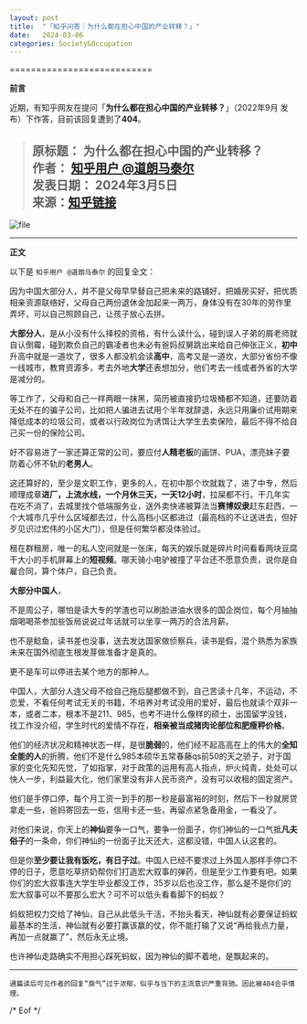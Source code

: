 ```yaml
---
layout: post
title:  "「知乎问答｜为什么都在担心中国的产业转移？」"
date:   2024-03-06
categories: Society&Occupation
---
```


===========================

**前言**

近期，有知乎网友在提问「**为什么都在担心中国的产业转移？**」（2022年9月 发布）下作答，目前该回复遭到了**404**。

> **原标题：** 为什么都在担心中国的产业转移？  
> **作者：** [知乎用户 @道朗马泰尔](https://chinadigitaltimes.net/space/知乎)   
> **发表日期：** 2024年3月5日  
> **来源：**[知乎链接](https://freezhihu.org/question/554910122/answer/65e557e13dcb46844303775d)  
>  --
 


![file](https://cdn.jsdelivr.us/gh/iCruiseDATA/imgdb@main/20240304/为什么都在担心中国的产业转移.5lp8taindtg0.webp)

* * *

**正文**

以下是 `知乎用户 @道朗马泰尔` 的回复全文：

因为中国大部分人，并不是父母早早替自己把未来的路铺好，把婚房买好，把优质相亲资源联络好，父母自己两份退休金加起来一两万，身体没有在30年的劳作里弄坏，可以自己照顾自己，让孩子放心去拼。

**大部分人**，是从小没有什么择校的资格，有什么读什么，碰到误人子弟的屑老师就自认倒霉，碰到欺负自己的霸凌者也未必有爸妈叔舅跳出来给自己伸张正义，**初中**升高中就是一道坎了，很多人都没机会读**高中**，高考又是一道坎，大部分省份不像一线城市，教育资源多，考去外地**大学**还表想加分，他们考去一线或者外省的大学是减分的。

等工作了，父母和自己一样两眼一抹黑，简历被直接扔垃圾桶都不知道，还要防着无处不在的骗子公司，比如把人骗进去试用个半年就辞退，永远只用廉价试用期来降低成本的垃圾公司，或者以行政岗位为诱饵让大学生去卖保险，最后不得不给自己买一份的保险公司。

好不容易进了一家还算正常的公司，要应付**人精老板**的画饼、PUA，漂亮妹子要防着心怀不轨的**老男人**。

这还算好的，至少是文职工作，更多的人，在初中那个坎就栽了，进了中专，然后顺理成章**进厂，上流水线，一个月休三天，一天12小时**，拉屎都不行。干几年实在吃不消了，去城里找个低端服务业，送外卖快递被算法当**赛博奴隶**赶东赶西，一个大城市几乎什么区域都去过，什么高档小区都进过（最高档的不让送进去，但好歹见识过宏伟的小区大门），但是任何繁华都没体验过。

租在群租房，唯一的私人空间就是一张床，每天的娱乐就是碎片时间看看两块豆腐干大小的手机屏幕上的**短视频**。哪天骑小电驴被撞了平台还不愿意负责，说你是自雇合同，算个体户，自己负责。

**大部分中国人**，

不是周公子，哪怕是读大专的学渣也可以刷脸进油水很多的国企岗位，每个月抽抽烟喝喝茶参加些饭局说说过年话就可以坐享一两万的合法月薪。

也不是鲶鱼，读书差也没事，送去发达国家做侦察兵，读书是假，混个熟悉为家族未来在国外彻底生根发芽做准备才是真的。

更不是车可以停进去某个地方的那种人。

中国人，大部分人连父母不给自己拖后腿都做不到，自己苦读十几年，不运动，不恋爱，不看任何考试无关的书籍，不培养对考试没用的爱好，最后也就读个双非一本，或者二本，根本不是211、985，也考不进什么像样的硕士，出国留学没钱，找工作没介绍，学生时代的爱情不存在，**相亲被当成猪肉论部位和肥瘦秤价格**。

他们的经济状况和精神状态一样，是很**脆弱**的，他们经不起高高在上的伟大的**全知全能的人**的折腾，他们不是什么985本硕华五常春藤qs前50的天之骄子，对于国家的变化先知先觉，了如指掌，对于政策的运用有高人指点，炉火纯青，处处可以快人一步，利益最大化，他们家里没有非人民币资产，没有可以收租的固定资产。

他们是手停口停，每个月工资一到手的那一秒是最富裕的时刻，然后下一秒就房贷拿走一些，爸妈寄回去一些，信用卡还一些，再留点紧急备用金，一看没了。

对他们来说，你天上的**神仙**要争一口气，要争一份面子，你们神仙的一口气抵**凡夫俗子**的一条命，你们神仙的一份面子比天还大，这都没错，中国人认这套的。

但是你**至少要让我有饭吃，有日子过**。中国人已经不要求过上外国人那样手停口不停的日子，愿意吃草挤奶帮你们打造宏大叙事的弹药，但是至少工作要有吧。如果你们的宏大叙事连大学生毕业都没工作，35岁以后也没工作，那么是不是你们的宏大叙事可以不要那么宏大？可不可以低头看看脚下的蚂蚁？

蚂蚁把权力交给了神仙，自己从此低头干活，不抬头看天，神仙就有必要保证蚂蚁最基本的生活，神仙就有必要打赢该赢的仗，你不能打输了又说“再给我点力量，再加一点就赢了”，然后永无止境。

也许神仙走路确实不用担心踩死蚂蚁，因为神仙的脚不着地，是飘起来的。

* * *

`通篇读后可见作者的回复“戾气”过于浓郁，似乎与当下的主流意识严重背驰。因此被404合乎情理。`

/* Eof */